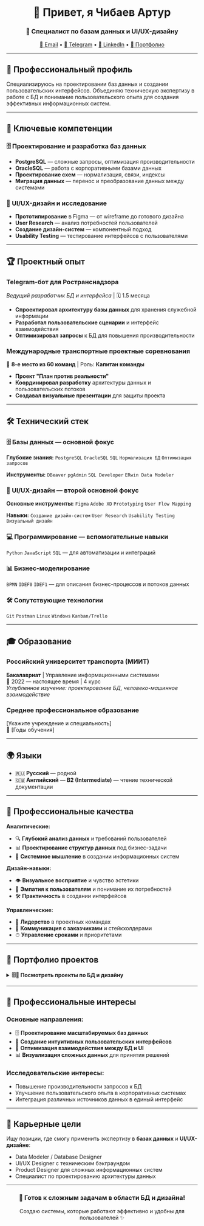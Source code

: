 <h1 align="center">👋 Привет, я Чибаев Артур</h1>
<h3 align="center">💾 Специалист по базам данных и UI/UX-дизайну</h3>

<p align="center">
  <a href="mailto:[your-email@example.com]">📧 Email</a> • 
  <a href="https://t.me/[your-telegram]">💬 Telegram</a> • 
  <a href="[Ваш LinkedIn]">💼 LinkedIn</a> •
  <a href="[Ваш Behance/Dribbble]">🎨 Портфолио</a>
</p>

---

## 🎯 Профессиональный профиль

Специализируюсь на проектировании баз данных и создании пользовательских интерфейсов. Объединяю техническую экспертизу в работе с БД и понимание пользовательского опыта для создания эффективных информационных систем.

---

## 💼 Ключевые компетенции

### **🗄 Проектирование и разработка баз данных**
- **PostgreSQL** — сложные запросы, оптимизация производительности
- **OracleSQL** — работа с корпоративными базами данных
- **Проектирование схем** — нормализация, связи, индексы
- **Миграция данных** — перенос и преобразование данных между системами

### **🎨 UI/UX-дизайн и исследование**
- **Прототипирование** в Figma — от wireframe до готового дизайна
- **User Research** — анализ потребностей пользователей
- **Создание дизайн-систем** — компонентный подход
- **Usability Testing** — тестирование интерфейсов с пользователями

---

## 🏆 Проектный опыт

### **Telegram-бот для Ространснадзора**
*Ведущий разработчик БД и интерфейса* | 🗓 1.5 месяца
- **Спроектировал архитектуру базы данных** для хранения служебной информации
- **Разработал пользовательские сценарии** и интерфейс взаимодействия
- **Оптимизировал запросы** к БД для повышения производительности

### **Международные транспортные проектные соревнования**
🥈 **8-е место из 60 команд** | Роль: **Капитан команды**
- **Проект "План против реальности"**
- **Координировал разработку** архитектуры данных и пользовательских потоков
- **Создавал визуальные презентации** для защиты проекта

---

## 🛠 Технический стек

### **🗄 Базы данных — основной фокус**
**Глубокие знания:**
`PostgreSQL` `OracleSQL` `SQL` `Нормализация БД` `Оптимизация запросов`

**Инструменты:**
`DBeaver` `pgAdmin` `SQL Developer` `ERwin Data Modeler`

### **🎨 UI/UX-дизайн — второй основной фокус**
**Основные инструменты:**
`Figma` `Adobe XD` `Prototyping` `User Flow Mapping`

**Навыки:**
`Создание дизайн-систем` `User Research` `Usability Testing` `Визуальный дизайн`

### **💻 Программирование — вспомогательные навыки**
`Python` `JavaScript` `SQL` — для автоматизации и интеграций

### **📊 Бизнес-моделирование**
`BPMN` `IDEF0` `IDEF1` — для описания бизнес-процессов и потоков данных

### **🛠 Сопутствующие технологии**
`Git` `Postman` `Linux` `Windows` `Kanban/Trello`

---

## 🎓 Образование

### **Российский университет транспорта (МИИТ)**
**Бакалавриат** | Управление информационными системами  
📅 2022 — настоящее время | 4 курс  
*Углубленное изучение: проектирование БД, человеко-машинное взаимодействие*

### **Среднее профессиональное образование**
[Укажите учреждение и специальность]  
📅 [Годы обучения]

---

## 🌍 Языки
- 🇷🇺 **Русский** — родной
- 🇬🇧 **Английский** — **B2 (Intermediate)** — чтение технической документации

---

## 💫 Профессиональные качества

**Аналитические:**
- 🔍 **Глубокий анализ данных** и требований пользователей
- 📊 **Проектирование структур данных** под бизнес-задачи
- 🎯 **Системное мышление** в создании информационных систем

**Дизайн-навыки:**
- 👁 **Визуальное восприятие** и чувство эстетики
- 🤔 **Эмпатия к пользователям** и понимание их потребностей
- 🛠 **Практичность** в создании интерфейсов

**Управленческие:**
- 👥 **Лидерство** в проектных командах
- 💬 **Коммуникация с заказчиками** и стейкхолдерами
- ⏱ **Управление сроками** и приоритетами

---

## 📂 Портфолио проектов

<details>
  <summary><b>🗄🎨 Посмотреть проекты по БД и дизайну</b></summary>

  ### **Проектирование БД для системы учета**
  - Создание нормализованной схемы PostgreSQL
  - Оптимизация запросов для отчетности
  - Разработка ER-диаграмм и документации

  ### **UI/UX дизайн веб-приложения**
  - Полный цикл от исследования до прототипа в Figma
  - Создание пользовательских сценариев и user flow
  - Тестирование usability с реальными пользователями

  ### **Миграция данных между системами**
  - Перенос данных из legacy-систем в современную БД
  - Обеспечение целостности и консистентности данных
  - Создание инструментов для проверки качества миграции

  ### **Дизайн-система для корпоративного портала**
  - Разработка компонентной библиотеки в Figma
  - Создание гайдлайнов по использованию
  - Адаптация под разные устройства и платформы
</details>

---

## 🎨 Профессиональные интересы

### **Основные направления:**
- 🗄 **Проектирование масштабируемых баз данных**
- 🎨 **Создание интуитивных пользовательских интерфейсов**
- 🔄 **Оптимизация взаимодействия между БД и UI**
- 📊 **Визуализация сложных данных** для принятия решений

### **Исследовательские интересы:**
- Повышение производительности запросов к БД
- Улучшение пользовательского опыта в корпоративных системах
- Интеграция различных источников данных в единый интерфейс

---

## 🎯 Карьерные цели

Ищу позиции, где смогу применить экспертизу в **базах данных** и **UI/UX-дизайне**:
- Data Modeler / Database Designer
- UI/UX Designer с техническим бэкграундом
- Product Designer для сложных информационных систем
- Специалист по проектированию архитектуры данных

---

<h3 align="center">🚀 Готов к сложным задачам в области БД и дизайна!</h3>
<p align="center">
  Создаю системы, которые работают эффективно и удобны для пользователей ✨
</p>
